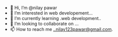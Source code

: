 - 👋 Hi, I’m @nilay pawar
- 👀 I’m interested in web developement...
- 🌱 I’m currently learning .web development..
- 💞️ I’m looking to collaborate on ...
- 📫 How to reach me ..nilay123pawar@gmail.com.

<!---
nilay123pawar/nilay123pawar is a ✨ special ✨ repository because its `README.md` (this file) appears on your GitHub profile.
You can click the Preview link to take a look at your changes.
--->
